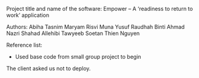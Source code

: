 Project title and name of the software: 
Empower – A ‘readiness to return to work’ application

Authors:
Abiha Tasnim
Maryam Risvi
Muna Yusuf
Raudhah Binti Ahmad Nazri
Shahad Allehibi
Tawyeeb Soetan
Thien Nguyen

Reference list:
-	Used base code from small group project to begin

The client asked us not to deploy.
